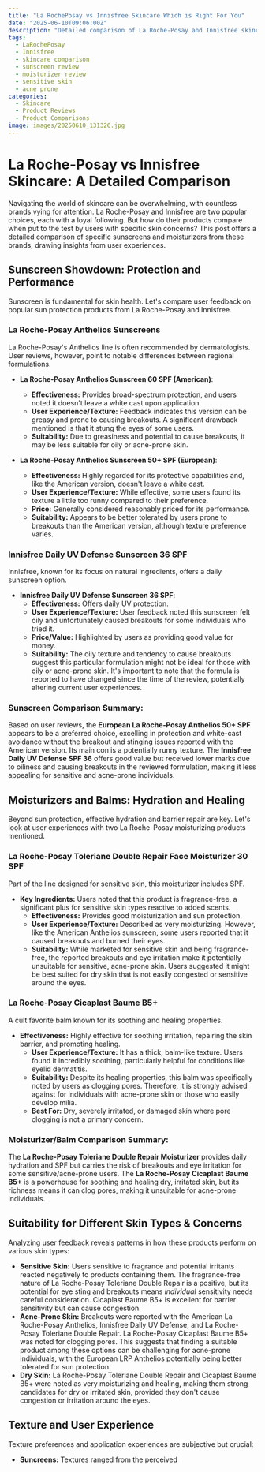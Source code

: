 ```yaml
---
title: "La RochePosay vs Innisfree Skincare Which is Right For You"
date: "2025-06-10T09:06:00Z"
description: "Detailed comparison of La Roche-Posay and Innisfree skincare, including sunscreens and moisturizers, based on effectiveness, texture, and suitability for sensitive skin."
tags:
  - LaRochePosay
  - Innisfree
  - skincare comparison
  - sunscreen review
  - moisturizer review
  - sensitive skin
  - acne prone
categories:
  - Skincare
  - Product Reviews
  - Product Comparisons
image: images/20250610_131326.jpg
---
```


# La Roche-Posay vs Innisfree Skincare: A Detailed Comparison

Navigating the world of skincare can be overwhelming, with countless brands vying for attention. La Roche-Posay and Innisfree are two popular choices, each with a loyal following. But how do their products compare when put to the test by users with specific skin concerns? This post offers a detailed comparison of specific sunscreens and moisturizers from these brands, drawing insights from user experiences.

## Sunscreen Showdown: Protection and Performance

Sunscreen is fundamental for skin health. Let's compare user feedback on popular sun protection products from La Roche-Posay and Innisfree.

### La Roche-Posay Anthelios Sunscreens

La Roche-Posay's Anthelios line is often recommended by dermatologists. User reviews, however, point to notable differences between regional formulations.

- **La Roche-Posay Anthelios Sunscreen 60 SPF (American)**:

  - **Effectiveness:** Provides broad-spectrum protection, and users noted it doesn't leave a white cast upon application.
  - **User Experience/Texture:** Feedback indicates this version can be greasy and prone to causing breakouts. A significant drawback mentioned is that it stung the eyes of some users.
  - **Suitability:** Due to greasiness and potential to cause breakouts, it may be less suitable for oily or acne-prone skin.

- **La Roche-Posay Anthelios Sunscreen 50+ SPF (European)**:
  - **Effectiveness:** Highly regarded for its protective capabilities and, like the American version, doesn't leave a white cast.
  - **User Experience/Texture:** While effective, some users found its texture a little too runny compared to their preference.
  - **Price:** Generally considered reasonably priced for its performance.
  - **Suitability:** Appears to be better tolerated by users prone to breakouts than the American version, although texture preference varies.

### Innisfree Daily UV Defense Sunscreen 36 SPF

Innisfree, known for its focus on natural ingredients, offers a daily sunscreen option.

- **Innisfree Daily UV Defense Sunscreen 36 SPF**:
  - **Effectiveness:** Offers daily UV protection.
  - **User Experience/Texture:** User feedback noted this sunscreen felt oily and unfortunately caused breakouts for some individuals who tried it.
  - **Price/Value:** Highlighted by users as providing good value for money.
  - **Suitability:** The oily texture and tendency to cause breakouts suggest this particular formulation might not be ideal for those with oily or acne-prone skin. It's important to note that the formula is reported to have changed since the time of the review, potentially altering current user experiences.

### Sunscreen Comparison Summary:

Based on user reviews, the **European La Roche-Posay Anthelios 50+ SPF** appears to be a preferred choice, excelling in protection and white-cast avoidance without the breakout and stinging issues reported with the American version. Its main con is a potentially runny texture. The **Innisfree Daily UV Defense SPF 36** offers good value but received lower marks due to oiliness and causing breakouts in the reviewed formulation, making it less appealing for sensitive and acne-prone individuals.

## Moisturizers and Balms: Hydration and Healing

Beyond sun protection, effective hydration and barrier repair are key. Let's look at user experiences with two La Roche-Posay moisturizing products mentioned.

### La Roche-Posay Toleriane Double Repair Face Moisturizer 30 SPF

Part of the line designed for sensitive skin, this moisturizer includes SPF.

- **Key Ingredients:** Users noted that this product is fragrance-free, a significant plus for sensitive skin types reactive to added scents.
  - **Effectiveness:** Provides good moisturization and sun protection.
  - **User Experience/Texture:** Described as very moisturizing. However, like the American Anthelios sunscreen, some users reported that it caused breakouts and burned their eyes.
  - **Suitability:** While marketed for sensitive skin and being fragrance-free, the reported breakouts and eye irritation make it potentially unsuitable for sensitive, acne-prone skin. Users suggested it might be best suited for dry skin that is not easily congested or sensitive around the eyes.

### La Roche-Posay Cicaplast Baume B5+

A cult favorite balm known for its soothing and healing properties.

- **Effectiveness:** Highly effective for soothing irritation, repairing the skin barrier, and promoting healing.
  - **User Experience/Texture:** It has a thick, balm-like texture. Users found it incredibly soothing, particularly helpful for conditions like eyelid dermatitis.
  - **Suitability:** Despite its healing properties, this balm was specifically noted by users as clogging pores. Therefore, it is strongly advised against for individuals with acne-prone skin or those who easily develop milia.
  - **Best For:** Dry, severely irritated, or damaged skin where pore clogging is not a primary concern.

### Moisturizer/Balm Comparison Summary:

The **La Roche-Posay Toleriane Double Repair Moisturizer** provides daily hydration and SPF but carries the risk of breakouts and eye irritation for some sensitive/acne-prone users. The **La Roche-Posay Cicaplast Baume B5+** is a powerhouse for soothing and healing dry, irritated skin, but its richness means it can clog pores, making it unsuitable for acne-prone individuals.

## Suitability for Different Skin Types & Concerns

Analyzing user feedback reveals patterns in how these products perform on various skin types:

- **Sensitive Skin:** Users sensitive to fragrance and potential irritants reacted negatively to products containing them. The fragrance-free nature of La Roche-Posay Toleriane Double Repair is a positive, but its potential for eye sting and breakouts means _individual_ sensitivity needs careful consideration. Cicaplast Baume B5+ is excellent for barrier sensitivity but can cause congestion.
- **Acne-Prone Skin:** Breakouts were reported with the American La Roche-Posay Anthelios, Innisfree Daily UV Defense, and La Roche-Posay Toleriane Double Repair. La Roche-Posay Cicaplast Baume B5+ was noted for clogging pores. This suggests that finding a suitable product among these options can be challenging for acne-prone individuals, with the European LRP Anthelios potentially being better tolerated for sun protection.
- **Dry Skin:** La Roche-Posay Toleriane Double Repair and Cicaplast Baume B5+ were noted as very moisturizing and healing, making them strong candidates for dry or irritated skin, provided they don't cause congestion or irritation around the eyes.

## Texture and User Experience

Texture preferences and application experiences are subjective but crucial:

- **Suncreens:** Textures ranged from the perceived
